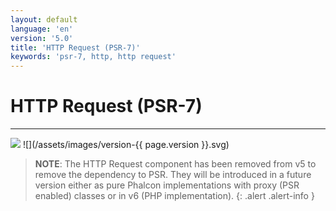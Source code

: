 ```yaml
---
layout: default
language: 'en'
version: '5.0'
title: 'HTTP Request (PSR-7)'
keywords: 'psr-7, http, http request'
---
```

# HTTP Request (PSR-7)
- - -
![](/assets/images/document-status-stable-success.svg) ![](/assets/images/version-{{ page.version }}.svg)

> **NOTE**: The HTTP Request component has been removed from v5 to remove the dependency to PSR. They will be introduced in a future version either as pure Phalcon implementations with proxy (PSR enabled) classes or in v6 (PHP implementation).
{: .alert .alert-info }
